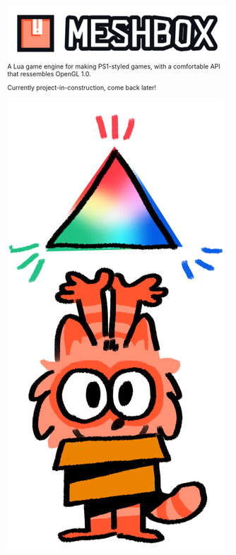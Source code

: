 ![image](docs/logo.svg)
A Lua game engine for making PS1-styled games, with a comfortable API that ressembles OpenGL 1.0.

Currently project-in-construction, come back later!

![image](docs/meshy.png)
